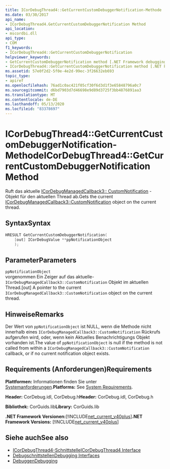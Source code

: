 ```yaml
---
title: ICorDebugThread4::GetCurrentCustomDebuggerNotification-Methode
ms.date: 03/30/2017
api_name:
- ICorDebugThread4.GetCurrentCustomDebuggerNotification Method
api_location:
- mscordbi.dll
api_type:
- COM
f1_keywords:
- ICorDebugThread4::GetCurrentCustomDebuggerNotification
helpviewer_keywords:
- GetCurrentCustomDebuggerNotification method [.NET Framework debugging]
- ICorDebugThread4::GetCurrentCustomDebuggerNotification method [.NET Framework debugging]
ms.assetid: 57e0f2d2-5f0e-4e2d-99ec-3f26632eb693
topic_type:
- apiref
ms.openlocfilehash: 76ad1c0ac421f05cf30f6d3d1f3e65848796a0c7
ms.sourcegitcommit: d6bd7903d7d46698e9d89d3725f3bb4876891aa3
ms.translationtype: MT
ms.contentlocale: de-DE
ms.lasthandoff: 05/13/2020
ms.locfileid: "83378697"
---
```

# <a name="icordebugthread4getcurrentcustomdebuggernotification-method"></a><span data-ttu-id="6dcb2-102">ICorDebugThread4::GetCurrentCustomDebuggerNotification-Methode</span><span class="sxs-lookup"><span data-stu-id="6dcb2-102">ICorDebugThread4::GetCurrentCustomDebuggerNotification Method</span></span>

<span data-ttu-id="6dcb2-103">Ruft das aktuelle [ICorDebugManagedCallback3:: CustomNotification](icordebugmanagedcallback3-customnotification-method.md) -Objekt für den aktuellen Thread ab.</span><span class="sxs-lookup"><span data-stu-id="6dcb2-103">Gets the current [ICorDebugManagedCallback3::CustomNotification](icordebugmanagedcallback3-customnotification-method.md) object on the current thread.</span></span>

## <a name="syntax"></a><span data-ttu-id="6dcb2-104">Syntax</span><span class="sxs-lookup"><span data-stu-id="6dcb2-104">Syntax</span></span>

```cpp
HRESULT GetCurrentCustomDebuggerNotification(
    [out] ICorDebugValue **ppNotificationObject
    );
```

## <a name="parameters"></a><span data-ttu-id="6dcb2-105">Parameter</span><span class="sxs-lookup"><span data-stu-id="6dcb2-105">Parameters</span></span>

`ppNotificationObject`\
<span data-ttu-id="6dcb2-106">vorgenommen Ein Zeiger auf das aktuelle- `ICorDebugManagedCallback3::CustomNotification` Objekt im aktuellen Thread.</span><span class="sxs-lookup"><span data-stu-id="6dcb2-106">[out] A pointer to the current `ICorDebugManagedCallback3::CustomNotification` object on the current thread.</span></span>

## <a name="remarks"></a><span data-ttu-id="6dcb2-107">Hinweise</span><span class="sxs-lookup"><span data-stu-id="6dcb2-107">Remarks</span></span>

<span data-ttu-id="6dcb2-108">Der Wert von `ppNotificationObject` ist NULL, wenn die Methode nicht innerhalb eines `ICorDebugManagedCallback3::CustomNotification` Rückrufs aufgerufen wird, oder, wenn kein Aktuelles Benachrichtigungs Objekt vorhanden ist.</span><span class="sxs-lookup"><span data-stu-id="6dcb2-108">The value of `ppNotificationObject` is null if the method is not called from within a `ICorDebugManagedCallback3::CustomNotification` callback, or if no current notification object exists.</span></span>

## <a name="requirements"></a><span data-ttu-id="6dcb2-109">Requirements (Anforderungen)</span><span class="sxs-lookup"><span data-stu-id="6dcb2-109">Requirements</span></span>

<span data-ttu-id="6dcb2-110">**Plattformen:** Informationen finden Sie unter [Systemanforderungen](../../get-started/system-requirements.md).</span><span class="sxs-lookup"><span data-stu-id="6dcb2-110">**Platforms:** See [System Requirements](../../get-started/system-requirements.md).</span></span>

<span data-ttu-id="6dcb2-111">**Header:** CorDebug.idl, CorDebug.h</span><span class="sxs-lookup"><span data-stu-id="6dcb2-111">**Header:** CorDebug.idl, CorDebug.h</span></span>

<span data-ttu-id="6dcb2-112">**Bibliothek:** CorGuids.lib</span><span class="sxs-lookup"><span data-stu-id="6dcb2-112">**Library:** CorGuids.lib</span></span>

<span data-ttu-id="6dcb2-113">**.NET Framework Versionen:**[!INCLUDE[net_current_v40plus](../../../../includes/net-current-v40plus-md.md)]</span><span class="sxs-lookup"><span data-stu-id="6dcb2-113">**.NET Framework Versions:** [!INCLUDE[net_current_v40plus](../../../../includes/net-current-v40plus-md.md)]</span></span>

## <a name="see-also"></a><span data-ttu-id="6dcb2-114">Siehe auch</span><span class="sxs-lookup"><span data-stu-id="6dcb2-114">See also</span></span>

- [<span data-ttu-id="6dcb2-115">ICorDebugThread4-Schnittstelle</span><span class="sxs-lookup"><span data-stu-id="6dcb2-115">ICorDebugThread4 Interface</span></span>](icordebugthread4-interface.md)
- [<span data-ttu-id="6dcb2-116">Debugschnittstellen</span><span class="sxs-lookup"><span data-stu-id="6dcb2-116">Debugging Interfaces</span></span>](debugging-interfaces.md)
- [<span data-ttu-id="6dcb2-117">Debuggen</span><span class="sxs-lookup"><span data-stu-id="6dcb2-117">Debugging</span></span>](index.md)

